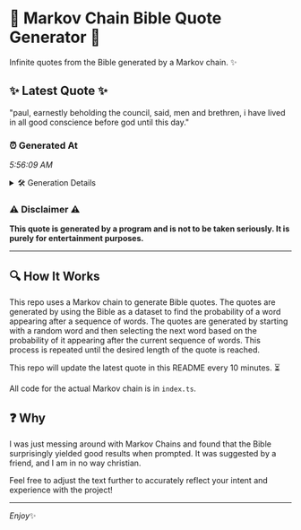 # 📖 Markov Chain Bible Quote Generator 📖

Infinite quotes from the Bible generated by a Markov chain. ✨

## ✨ Latest Quote ✨
"paul, earnestly beholding the council, said, men and brethren, i have lived in all good conscience before god until this day."

### ⏰ Generated At
*5:56:09 AM*

<details>
    <summary>🛠️ Generation Details</summary>
    <p>
        <strong>🌱 Seed:</strong> paul,<br>
        <strong>🔄 Iterations:</strong> 20<br>
        <strong>📜 Context History:</strong><br>[ paul, ]: earnestly<br>[ paul,, earnestly ]: beholding<br>[ paul,, earnestly, beholding ]: the<br>[ paul,, earnestly, beholding, the ]: council,<br>[ paul,, earnestly, beholding, the, council, ]: said,<br>[ paul,, earnestly, beholding, the, council,, said, ]: men<br>[ earnestly, beholding, the, council,, said,, men ]: and<br>[ beholding, the, council,, said,, men, and ]: brethren,<br>[ the, council,, said,, men, and, brethren, ]: i<br>[ council,, said,, men, and, brethren,, i ]: have<br>[ said,, men, and, brethren,, i, have ]: lived<br>[ men, and, brethren,, i, have, lived ]: in<br>[ and, brethren,, i, have, lived, in ]: all<br>[ brethren,, i, have, lived, in, all ]: good<br>[ i, have, lived, in, all, good ]: conscience<br>[ have, lived, in, all, good, conscience ]: before<br>[ lived, in, all, good, conscience, before ]: god<br>[ in, all, good, conscience, before, god ]: until<br>[ all, good, conscience, before, god, until ]: this<br>[ good, conscience, before, god, until, this ]: day.<br>
    </p>
</details>

### ⚠️ Disclaimer ⚠️
**This quote is generated by a program and is not to be taken seriously. It is purely for entertainment purposes.**

---

## 🔍 How It Works

This repo uses a Markov chain to generate Bible quotes. The quotes are generated by using the Bible as a dataset to find the probability of a word appearing after a sequence of words. The quotes are generated by starting with a random word and then selecting the next word based on the probability of it appearing after the current sequence of words. This process is repeated until the desired length of the quote is reached.

This repo will update the latest quote in this README every 10 minutes. ⏳

All code for the actual Markov chain is in `index.ts`.

## ❓ Why

I was just messing around with Markov Chains and found that the Bible surprisingly yielded good results when prompted. 
It was suggested by a friend, and I am in no way christian.

Feel free to adjust the text further to accurately reflect your intent and experience with the project!

---

*Enjoy*✨
